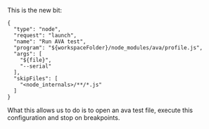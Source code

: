 This is the new bit:

```
{
  "type": "node",
  "request": "launch",
  "name": "Run AVA test",
  "program": "${workspaceFolder}/node_modules/ava/profile.js",
  "args": [
    "${file}",
    "--serial"
  ],
  "skipFiles": [
    "<node_internals>/**/*.js"
  ]
}
```

What this allows us to do is to open an ava test file, execute this configuration and stop on breakpoints.
